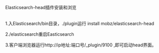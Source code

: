 Elasticsearch-head插件安装和浏览
<br/>
<br/>

1.入Elasticsearch/bin目录，./plugin运行 install mobz/elasticsearch-head
<br/>

2./elasticsearch重启Easticsearch
</br>

3.客户端浏览器运行http://ip地址:端口号/_plugin/9100  ,即可启动head界面。



